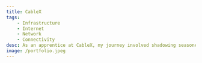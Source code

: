 ```yaml
---
title: CableX
tags:
    - Infrastructure
    - Internet
    - Network
    - Connectivity
desc: As an apprentice at CableX, my journey involved shadowing seasoned specialists, contributing to diverse tasks in the dynamic world of connectivity solutions. From troubleshooting customer issues to assisting in infrastructure projects, I played a pivotal role in ensuring seamless internet experiences. CableX's commitment to excellence was evident in every task, as we worked collaboratively to extend networks and resolve connectivity challenges. This project not only enhanced my technical skills but also allowed me to actively contribute to the mission of keeping communities seamlessly connected in the digital era."
image: /portfolio.jpeg
---
```

